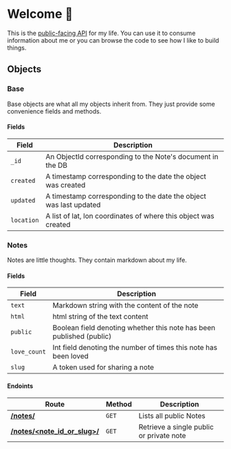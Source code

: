 # Welcome 👋
This is the [public-facing API](https://api.dhariri.com/) for my life. You can use it to consume
information about me or you can browse the code to see how I like to
build things.

## Objects
### Base
Base objects are what all my objects inherit from. They just provide some convenience fields and methods.

#### Fields
| Field | Description |
| --- | --- |
| `_id` | An ObjectId corresponding to the Note's document in the DB |
| `created` | A timestamp corresponding to the date the object was created
| `updated` | A timestamp corresponding to the date the object was last updated
| `location` | A list of lat, lon coordinates of where this object was created

### Notes
Notes are little thoughts. They contain markdown about my life.

#### Fields
| Field | Description |
| --- | --- |
| `text` | Markdown string with the content of the note |
| `html` | html string of the text content |
| `public` | Boolean field denoting whether this note has been published (public) |
| `love_count` | Int field denoting the number of times this note has been loved |
| `slug` | A token used for sharing a note |

#### Endoints
| Route | Method | Description |
| --- | --- | --- |
| [**/notes/**](https://api.dhariri.com/notes/) | `GET` | Lists all public Notes |
| [**/notes/<note_id_or_slug>/**](https://api.dhariri.com/notes/599f3d98d9a23f00080fcd7f) | `GET` | Retrieve a single public or private note |